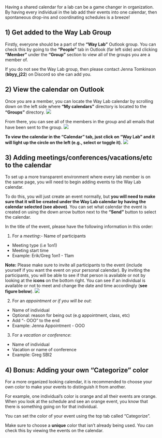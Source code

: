Having a shared calendar for a lab can be a game changer in organization.
By having every individual in the lab add their events into one calendar, then spontaneous drop-ins and coordinating schedules is a breeze! 

## 1) Get added to the Way Lab Group

Firstly, everyone should be a part of the **“Way Lab”** Outlook group.
You can check this by going to the **“People”** tab in Outlook (far left side) and clicking **“Member”** under the **“Group”** section to view all of the groups you are a member of.

If you do not see the Way Lab group, then please contact Jenna Tomkinson (**bbyy\_j22**) on Discord so she can add you.

## 2) View the calendar on Outlook

Once you are a member, you can locate the Way Lab calendar by scrolling down on the left side where **“My calendars”** directory is located to the **“Groups”** directory.
![](https://lh7-rt.googleusercontent.com/docsz/AD_4nXegjl3wPvlG4YnCUjPROpN7gUT8AaMrWfJQKjycH6qdxNHfIBrzjhDbphX8lUv_CBU0ycXrhuOuqPxq8a1bkbFuhcpwP_3hVEPDW6z-D8MH6auppBI1TDcC3Rquo0D82O8glBqL7Lv_09yzeQi5nX_mRxM?key=4ysa4Wf6B8boRhTno5lzXg)


From there, you can see all of the members in the group and all emails that have been sent to the group.
![](https://lh7-rt.googleusercontent.com/docsz/AD_4nXfLxls50b1NHfVYh32wT7I0cabio8Y7uMta_bVQNUMbWyJTLRdnHfSaw7jM1FQ3EriLYSfozV-ByARplXQnUO9vOINDBXmMy2oFpS4bEUAD_doQvzEckXF0ZuXGFBZZcWFdKyyJWlguWBs2O6LpYSTvWwAM?key=4ysa4Wf6B8boRhTno5lzXg)

**To view the calendar in the “Calendar” tab, just click on “Way Lab” and it will light up the circle on the left (e.g., select or toggle it).**
![](https://lh7-rt.googleusercontent.com/docsz/AD_4nXeIPxotkRGGQdwat9S-FaU7KKYpjNGhK0Gf1Df8aCfvy9KekwrQ8K3IY_Xbksw9yvsIEkbYpNFljiG-CxIAElpSWM-tHfdAiLy9RxoIbv0YZyQ7Eq-sZRmgx1z46jE7PgKU-o9DH_ignpnk4Xyl1C_1SiBN?key=4ysa4Wf6B8boRhTno5lzXg)

## 3) Adding meetings/conferences/vacations/etc to the calendar

To set up a more transparent environment where every lab member is on the same page, you will need to begin adding events to the Way Lab calendar. 

To do this, you will just create an event normally, but **you will need to make sure that it will be** **created under the Way Lab calendar by having the calendar selected (see above)**.
You can set what calendar the event is created on using the down arrow button next to the **“Send”** button to select the calendar. 

In the title of the event, please have the following information in this order:

1. For a _meeting_:- Name of participants

- Meeting type (i.e 1on1)
- Meeting start time
- Example: Erik/Greg 1on1 - 11am

**Note:** Please make sure to invite all participants to the event (include yourself if you want the event on your personal calendar).
By inviting the participants, you will be able to see if that person is available or not by looking at the **icons** on the bottom right.
You can see if an individual is available or not to meet and change the date and time accordingly (**see figure below**).
![](https://lh7-rt.googleusercontent.com/docsz/AD_4nXdASeb-ER6cfx5-UY_M-S6cxY7xeDdYeBu-9JAlGo8MTf2ME-ll9PWlvRix8wg2GeUcO7ZocohsqfZORT-d3ptPpuHTSVQP5MphByOpVLO3WRugpRyBskC-MMS-JnglQH_m0V1hLMCxQIVW3xJSjuGLKDs?key=4ysa4Wf6B8boRhTno5lzXg)

2. For an _appointment or if you will be out_:
- Name of individual
- Optional: reason for being out (e.g appointment, class, etc)
- Add “- OOO” to the end
- Example: Jenna Appointment - OOO
    
3. For a _vacation or conference_:
- Name of individual
- Vacation or name of conference
- Example: Greg SBI2

## 4) Bonus: Adding your own “Categorize” color

For a more organized looking calendar, it is recommended to choose your own color to make your events to distinguish it from another.

For example, one individual’s color is orange and all their events are orange. When you look at the schedule and see an orange event, you know that there is something going on for that individual.

You can set the color of your event using the top tab called “Categorize”. 

Make sure to choose a **unique** color that isn’t already being used.
You can check this by viewing the events on the calendar.
